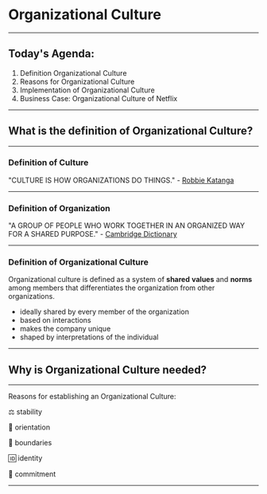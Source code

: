 # Organizational Culture 

---
## Today's Agenda:
1. Definition Organizational Culture
2. Reasons for Organizational Culture
3. Implementation of Organizational Culture
4. Business Case: Organizational Culture of Netflix

---

## What is the definition of Organizational Culture?

---

### Definition of Culture

"CULTURE IS HOW ORGANIZATIONS DO THINGS." - [Robbie Katanga](https://hbr.org/2013/05/what-is-organizational-culture)

---

### Definition of Organization

"A GROUP OF PEOPLE WHO WORK TOGETHER IN AN ORGANIZED WAY FOR A SHARED PURPOSE." - [Cambridge Dictionary](https://dictionary.cambridge.org/dictionary/english/organization)

---

### Definition of Organizational Culture

Organizational culture is defined as a system of __shared__ __values__ and __norms__ among members that differentiates the organization from other organizations.

* ideally shared by every member of the organization
* based on interactions
* makes the company unique
* shaped by interpretations of the individual

----

## Why is Organizational Culture needed?

---

Reasons for establishing an Organizational Culture:

⚖️ stability

🧭 orientation

🚧 boundaries

🆔 identity

🤝 commitment

----

